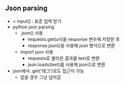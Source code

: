 ## Json parsing

- = input() : 표준 입력 받기
- python json parsing
  - .json() 사용
    - requests.get(url)을 response 변수에 저장한 후
    - response.json()을 사용해 json 형식으로 변환
  - import json 사용
    - requests로 불러온 결과를 text로 변환
    - json.loads(text)를 사용해 json으로 변환
- json에서 .get('태그')로도 접근이 가능
  - 없을 경우 그냥 넘어감

